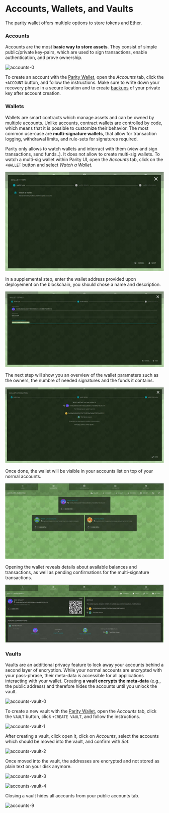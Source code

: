 # Accounts, Wallets, and Vaults

The parity wallet offers multiple options to store tokens and Ether.

### Accounts

Accounts are the most **basic way to store assets**. They consist of simple public/private key-pairs, which are used to sign transactions, enable authentication, and prove ownership.

![accounts-0](images/accounts-0.png)

To create an account with the [Parity Wallet](Parity-Wallet), open the _Accounts_ tab, click the `+ACCOUNT` button, and follow the instructions. Make sure to write down your recovery phrase in a secure location and to create [backups](Backing-up-&-Restoring) of your private key after account creation.

### Wallets

Wallets are smart contracts which manage assets and can be owned by multiple accounts. Unlike accounts, contract wallets are controlled by code, which means that it is possible to customize their behavior. The most common use-case are **multi-signature wallets**, that allow for transaction logging, withdrawal limits, and rule-sets for signatures required.

Parity only allows to watch wallets and interract with them (view and sign transactions, send funds..). It does not allow to create multi-sig wallets.
To watch a multi-sig wallet within Parity UI, open the _Accounts_ tab, click on the `+WALLET` button and select _Watch a Wallet_.

![accounts-watch-wallet-0](images/account-wallet-0.jpg)

In a supplemental step, enter the wallet address provided upon deployement on the blockchain, you should chose a name and description.

![accounts-watch-wallet-1](images/account-wallet-1.jpg)

The next step will show you an overview of the wallet parameters such as the owners, the numbre of needed signatures and the funds it contains. 

![accounts-watch-wallet-2](images/account-wallet-2.jpg)

Once done, the wallet will be visible in your accounts list on top of your normal accounts.

![accounts-watch-wallet-3](images/account-wallet-3.jpg)

Opening the wallet reveals details about available balances and transactions, as well as pending confirmations for the multi-signature transactions.

![accounts-watch-wallet-4](images/account-wallet-4.jpg)


### Vaults

Vaults are an additional privacy feature to lock away your accounts behind a second layer of encryption. While your normal accounts are encrypted with your pass-phrase, their meta-data is accessible for all applications interacting with your wallet. Creating **a vault encrypts the meta-data** (e.g., the public address) and therefore hides the accounts until you unlock the vault.

![accounts-vault-0](images/accounts-vault-0.png)

To create a new vault with the [Parity Wallet](Parity-Wallet), open the _Accounts_ tab, click the `VAULT` button, click `+CREATE VAULT`, and follow the instructions.

![accounts-vault-1](images/accounts-vault-1.png)

After creating a vault, click open it, click on _Accounts_, select the accounts which should be moved into the vault, and confirm with _Set_.

![accounts-vault-2](images/accounts-vault-2.png)

Once moved into the vault, the addresses are encrypted and not stored as plain text on your disk anymore.

![accounts-vault-3](images/accounts-vault-3.png)

![accounts-vault-4](images/accounts-vault-4.png)

Closing a vault hides all accounts from your public accounts tab.

![accounts-9](images/accounts-9.png)
